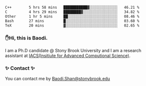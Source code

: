 <!--START_SECTION:waka-->

```txt
C++        5 hrs 58 mins   ███████████▓░░░░░░░░░░░░░   46.21 %
C          4 hrs 29 mins   ████████▓░░░░░░░░░░░░░░░░   34.82 %
Other      1 hr 5 mins     ██░░░░░░░░░░░░░░░░░░░░░░░   08.46 %
Bash       27 mins         █░░░░░░░░░░░░░░░░░░░░░░░░   03.60 %
TeX        20 mins         ▓░░░░░░░░░░░░░░░░░░░░░░░░   02.65 %
```

<!--END_SECTION:waka-->

### ✋Hi, this is Baodi. 

I am a Ph.D candidate @ Stony Brook University and I am a research assistant at [IACS(Insitiute for Advanced Computional Science)](https://iacs.stonybrook.edu/).

### ✨ Contact ✨

You can contact me by [Baodi.Shan@stonybrook.edu](mailto:Baodi.Shan@stonybrook.edu)





<!--
[![Anurag's GitHub stats](https://github-readme-stats.vercel.app/api?username=lwshanbd&theme=jolly&show_icons=true&count_private=true&include_all_commits=true)](https://github.com/anuraghazra/github-readme-stats)
**lwshanbd/lwshanbd** is a ✨ _special_ ✨ repository because its `README.md` (this file) appears on your GitHub profile.

Here are some ideas to get you started:

- 🔭 I’m currently working on ...
- 🌱 I’m currently learning ...
- 👯 I’m looking to collaborate on ...
- 🤔 I’m looking for help with ...
- 💬 Ask me about ...
- 📫 How to reach me: ...
- 😄 Pronouns: ...
- ⚡ Fun fact: ...
-->
